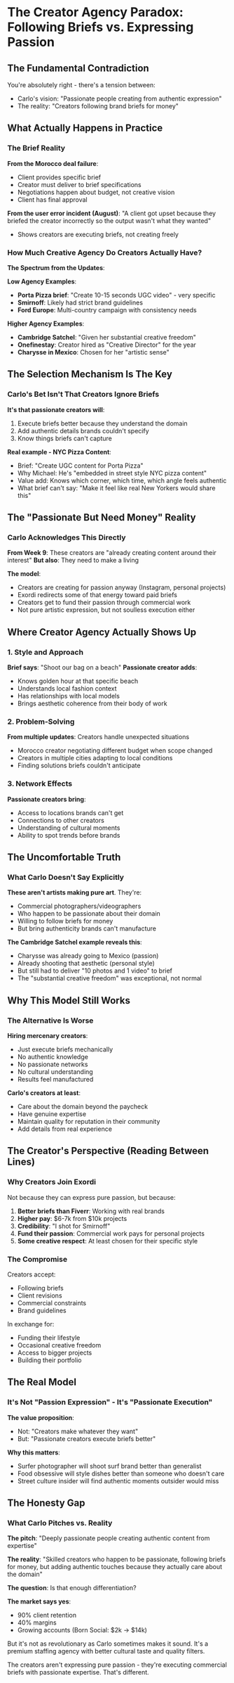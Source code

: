 # The Creator Agency Paradox: Following Briefs vs. Expressing Passion

## The Fundamental Contradiction

You're absolutely right - there's a tension between:
- Carlo's vision: "Passionate people creating from authentic expression"
- The reality: "Creators following brand briefs for money"

## What Actually Happens in Practice

### The Brief Reality

**From the Morocco deal failure**:
- Client provides specific brief
- Creator must deliver to brief specifications
- Negotiations happen about budget, not creative vision
- Client has final approval

**From the user error incident (August)**:
"A client got upset because they briefed the creator incorrectly so the output wasn't what they wanted"
- Shows creators are executing briefs, not creating freely

### How Much Creative Agency Do Creators Actually Have?

**The Spectrum from the Updates**:

**Low Agency Examples**:
- **Porta Pizza brief**: "Create 10-15 seconds UGC video" - very specific
- **Smirnoff**: Likely had strict brand guidelines
- **Ford Europe**: Multi-country campaign with consistency needs

**Higher Agency Examples**:
- **Cambridge Satchel**: "Given her substantial creative freedom"
- **Onefinestay**: Creator hired as "Creative Director" for the year
- **Charysse in Mexico**: Chosen for her "artistic sense"

## The Selection Mechanism Is The Key

### Carlo's Bet Isn't That Creators Ignore Briefs

**It's that passionate creators will**:
1. Execute briefs better because they understand the domain
2. Add authentic details brands couldn't specify
3. Know things briefs can't capture

**Real example - NYC Pizza Content**:
- Brief: "Create UGC content for Porta Pizza"
- Why Michael: He's "embedded in street style NYC pizza content"
- Value add: Knows which corner, which time, which angle feels authentic
- What brief can't say: "Make it feel like real New Yorkers would share this"

## The "Passionate But Need Money" Reality

### Carlo Acknowledges This Directly

**From Week 9**: These creators are "already creating content around their interest"
**But also**: They need to make a living

**The model**:
- Creators are creating for passion anyway (Instagram, personal projects)
- Exordi redirects some of that energy toward paid briefs
- Creators get to fund their passion through commercial work
- Not pure artistic expression, but not soulless execution either

## Where Creator Agency Actually Shows Up

### 1. Style and Approach
**Brief says**: "Shoot our bag on a beach"
**Passionate creator adds**: 
- Knows golden hour at that specific beach
- Understands local fashion context
- Has relationships with local models
- Brings aesthetic coherence from their body of work

### 2. Problem-Solving
**From multiple updates**: Creators handle unexpected situations
- Morocco creator negotiating different budget when scope changed
- Creators in multiple cities adapting to local conditions
- Finding solutions briefs couldn't anticipate

### 3. Network Effects
**Passionate creators bring**:
- Access to locations brands can't get
- Connections to other creators
- Understanding of cultural moments
- Ability to spot trends before brands

## The Uncomfortable Truth

### What Carlo Doesn't Say Explicitly

**These aren't artists making pure art**. They're:
- Commercial photographers/videographers
- Who happen to be passionate about their domain
- Willing to follow briefs for money
- But bring authenticity brands can't manufacture

**The Cambridge Satchel example reveals this**:
- Charysse was already going to Mexico (passion)
- Already shooting that aesthetic (personal style)
- But still had to deliver "10 photos and 1 video" to brief
- The "substantial creative freedom" was exceptional, not normal

## Why This Model Still Works

### The Alternative Is Worse

**Hiring mercenary creators**:
- Just execute briefs mechanically
- No authentic knowledge
- No passionate networks
- No cultural understanding
- Results feel manufactured

**Carlo's creators at least**:
- Care about the domain beyond the paycheck
- Have genuine expertise
- Maintain quality for reputation in their community
- Add details from real experience

## The Creator's Perspective (Reading Between Lines)

### Why Creators Join Exordi

Not because they can express pure passion, but because:
1. **Better briefs than Fiverr**: Working with real brands
2. **Higher pay**: $6-7k from $10k projects
3. **Credibility**: "I shot for Smirnoff"
4. **Fund their passion**: Commercial work pays for personal projects
5. **Some creative respect**: At least chosen for their specific style

### The Compromise

Creators accept:
- Following briefs
- Client revisions
- Commercial constraints
- Brand guidelines

In exchange for:
- Funding their lifestyle
- Occasional creative freedom
- Access to bigger projects
- Building their portfolio

## The Real Model

### It's Not "Passion Expression" - It's "Passionate Execution"

**The value proposition**:
- Not: "Creators make whatever they want"
- But: "Passionate creators execute briefs better"

**Why this matters**:
- Surfer photographer will shoot surf brand better than generalist
- Food obsessive will style dishes better than someone who doesn't care
- Street culture insider will find authentic moments outsider would miss

## The Honesty Gap

### What Carlo Pitches vs. Reality

**The pitch**: "Deeply passionate people creating authentic content from expertise"

**The reality**: "Skilled creators who happen to be passionate, following briefs for money, but adding authentic touches because they actually care about the domain"

**The question**: Is that enough differentiation?

**The market says yes**: 
- 90% client retention
- 40% margins
- Growing accounts (Born Social: $2k → $14k)

But it's not as revolutionary as Carlo sometimes makes it sound. It's a premium staffing agency with better cultural taste and quality filters.

The creators aren't expressing pure passion - they're executing commercial briefs with passionate expertise. That's different.